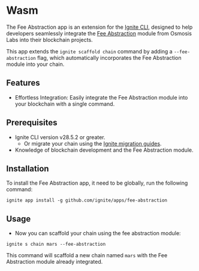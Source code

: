 # Wasm

The Fee Abstraction app is an extension for the [Ignite CLI](https://github.com/ignite/cli), designed to help developers seamlessly integrate the [Fee Abstraction](https://github.com/osmosis-labs/fee-abstraction) module from Osmosis Labs into their blockchain projects.

This app extends the `ignite scaffold chain` command by adding a `--fee-abstraction` flag, which automatically incorporates the Fee Abstraction module into your chain.

## Features

- Effortless Integration: Easily integrate the Fee Abstraction module into your blockchain with a single command.

## Prerequisites

- Ignite CLI version v28.5.2 or greater.
  - Or migrate your chain using the [Ignite migration guides](https://docs.ignite.com/migration).
- Knowledge of blockchain development and the Fee Abstraction module.

## Installation

To install the Fee Abstraction app, it need to be globally, run the following command:

```shell
ignite app install -g github.com/ignite/apps/fee-abstraction
```

## Usage

- Now you can scaffold your chain using the fee abstraction module:

```shell
ignite s chain mars --fee-abstraction
```

This command will scaffold a new chain named `mars` with the Fee Abstraction module already integrated.
